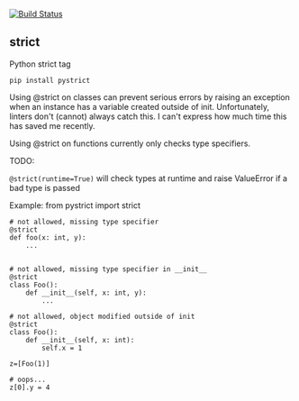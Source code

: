 [![Build Status](https://travis-ci.com/earonesty/pystrict.svg?branch=master)](https://travis-ci.com/earonesty/pystrict)

## strict

Python strict tag

    pip install pystrict


Using @strict on classes can prevent serious errors by raising an exception when an instance has a variable created outside of init.
Unfortunately, linters don't (cannot) always catch this.  I can't express how much time this has saved me recently.

Using @strict on functions currently only checks type specifiers.   

TODO: 

`@strict(runtime=True)` will check types at runtime and raise ValueError if a bad type is passed

Example:
    from pystrict import strict

    # not allowed, missing type specifier
    @strict
    def foo(x: int, y):
        ...


    # not allowed, missing type specifier in __init__
    @strict
    class Foo():
        def __init__(self, x: int, y):
            ...

    # not allowed, object modified outside of init
    @strict
    class Foo():
        def __init__(self, x: int):
            self.x = 1

    z=[Foo(1)]

    # oops...
    z[0].y = 4

